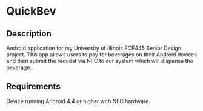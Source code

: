 # QuickBev
## Description
Android application for my University of Illinois ECE445 Senior Design project. This app allows users to pay for beverages on their Android devices and then submit the request via NFC to our system which will dispense the beverage.
## Requirements
Device running Android 4.4 or higher with NFC hardware.
